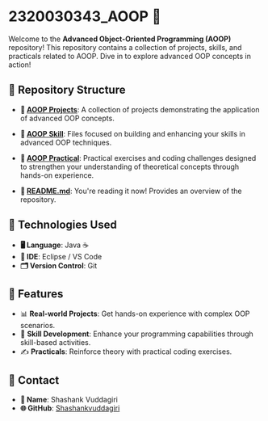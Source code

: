 
# 2320030343_AOOP 🚀

Welcome to the **Advanced Object-Oriented Programming (AOOP)** repository! This repository contains a collection of projects, skills, and practicals related to AOOP. Dive in to explore advanced OOP concepts in action!

## 📂 Repository Structure

- **📁 [AOOP Projects](./AOOP%20Projects/)**: A collection of projects demonstrating the application of advanced OOP concepts.
  
- **📁 [AOOP Skill](./AOOP%20Skill/)**: Files focused on building and enhancing your skills in advanced OOP techniques.
  
- **📁 [AOOP Practical](./AOOP%20Practical/)**: Practical exercises and coding challenges designed to strengthen your understanding of theoretical concepts through hands-on experience.

- **📄 [README.md](./README.md)**: You're reading it now! Provides an overview of the repository.

## 🚀 Technologies Used

- **🖥️ Language**: Java ☕
- **🔧 IDE**: Eclipse / VS Code
- **🗂️ Version Control**: Git



## 🌟 Features

- 📊 **Real-world Projects**: Get hands-on experience with complex OOP scenarios.
- 🧠 **Skill Development**: Enhance your programming capabilities through skill-based activities.
- ✍️ **Practicals**: Reinforce theory with practical coding exercises.



## 📧 Contact

- **💼 Name**: Shashank Vuddagiri
- **🌐 GitHub**: [Shashankvuddagiri](https://github.com/Shashankvuddagiri)
  
